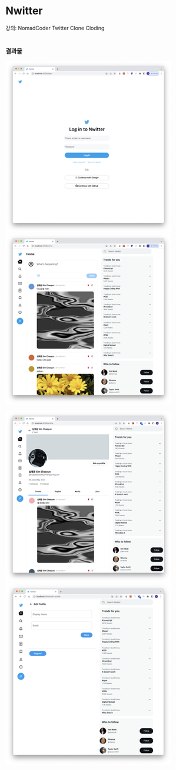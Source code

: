 # Nwitter
강의: NomadCoder Twitter Clone Cloding
<br />
<br />

### 결과물
<p>
<img src="src/assets/login.png" width="450px">
<img src="src/assets/home.png" width="450px">
</p>

<p>
<img src="src/assets/profile.png" width="450px">
<img src="src/assets/edit-profile.png" width="450px">
</p>